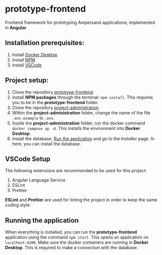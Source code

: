 # prototype-frontend

Frontend framework for prototyping Ampersand applications; implemented in **Angular**

## Installation prerequisites:

1. Install [Docker Desktop](https://www.docker.com/products/docker-desktop/)
2. Install [NPM](https://nodejs.org/en/download/)
3. Install [VSCode](https://code.visualstudio.com/)

## Project setup:

1. Clone the repository [prototype-frontend](https://github.com/AmpersandTarski/prototype-frontend).
2. Install **NPM packages** through the terminal: `npm install`. This requires you to be in the **prototype-frontend** folder.
3. Clone the repository [project-administration](https://github.com/Michiel-s/Project-administration).
4. Within the **project-administration** folder, change the name of the file `.env.example` to `.env`.
5. Inside the **project-administration** folder, run the docker command `docker compose up -d`. This installs the environment into **Docker Desktop**.
6. Install the database. [Run the application](#running-the-application) and go to the _Installer_ page. In here, you can install the database.

## VSCode Setup

The following extensions are recommended to be used for this project:

1. Angular Language Service
2. ESLint
3. Prettier

**ESLint** and **Prettier** are used for linting the project in order to keep the same coding style.

## Running the application

When everything is installed, you can run the **prototype-frontend** application using the command `npm start`. This opens an application on `localhost:4200`. Make sure the docker containers are running in **Docker Desktop**. This is required to make a connection with the database.
